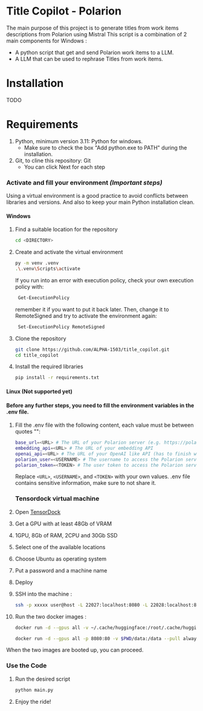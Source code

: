 # Title Copilot - Polarion
The main purpose of this project is to generate titles from work items descriptions from Polarion using Mistral
This script is a combination of 2 main components for Windows :
- A python script that get and send Polarion work items to a LLM.
- A LLM that can be used to rephrase Titles from work items.

# Installation
TODO

# Requirements
1. Python, minimum version 3.11: Python for windows.
    - Make sure to check the box "Add python.exe to PATH" during the installation.
2. Git, to cline this repository: Git
    - You can click Next for each step


### Activate and fill your environment *(Important steps)*
Using a virtual environment is a good practice to avoid conflicts between libraries and versions. And also to keep your main Python installation clean.
#### Windows
1. Find a suitable location for the repository
   ```bash
   cd <DIRECTORY>
   ```
2. Create and activate the virtual environment
   ```bash
   py -m venv .venv
   .\.venv\Scripts\activate
   ```
   If you run into an error with execution policy, check your own execution policy with:
   ```bash
    Get-ExecutionPolicy
   ```
   remember it if you want to put it back later. Then, change it to RemoteSigned and try to activate the environment again:
   ```bash
    Set-ExecutionPolicy RemoteSigned
   ```
3. Clone the repository
   ```bash
   git clone https://github.com/ALPHA-1503/title_copilot.git
   cd title_copilot
   ```
4. Install the required libraries
   ```bash
   pip install -r requirements.txt
   ```
#### Linux (Not supported yet)

#### Before any further steps, you need to fill the environment variables in the .env file.
1. Fill the .env file with the following content, each value must be between quotes "":
   ```bash
   base_url=<URL> # The URL of your Polarion server (e.g. https://polarion.example.com/polarion)
   embedding_api=<URL> # The URL of your embedding API
   openai_api=<URL> # The URL of your OpenAI like API (has to finish with "/v1")
   polarion_user=<USERNAME> # The username to access the Polarion server
   polarion_token=<TOKEN> # The user token to access the Polarion server
   ```
   Replace `<URL>`, `<USERNAME>`, and `<TOKEN>` with your own values.
   .env file contains sensitive information, make sure to not share it.

   ### Tensordock virtual machine

1. Open [TensorDock](https://dashboard.tensordock.com/deploy)
2. Get a GPU with at least 48Gb of VRAM
3. 1GPU, 8Gb of RAM, 2CPU and 30Gb SSD
4. Select one of the available locations
5. Choose Ubuntu as operating system
6. Put a password and a machine name
7. Deploy
8. SSH into the machine :
   ```bash
   ssh -p xxxxx user@host -L 22027:localhost:8080 -L 22028:localhost:8000
   ```
9. Run the two docker images :
   ```bash
   docker run -d --gpus all -v ~/.cache/huggingface:/root/.cache/huggingface --env "HUGGING_FACE_HUB_TOKEN=<secret>" -p 8000:8000 --ipc=host vllm/vllm-openai:latest --model mistralai/Mistral-7B-Instruct-v0.2 --max-model-len 2048
   ```
   ```bash
   docker run -d --gpus all -p 8080:80 -v $PWD/data:/data --pull always ghcr.io/huggingface/text-embeddings-inference:1.2 --model-id intfloat/multilingual-e5-large-instruct
   ```
When the two images are booted up, you can proceed.

### Use the Code
1. Run the desired script
   ```bash
   python main.py
   ```
2. Enjoy the ride!

   

